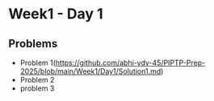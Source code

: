 # Week1 - Day 1

## Problems
- Problem 1(https://github.com/abhi-ydv-45/PIPTP-Prep-2025/blob/main/Week1/Day1/Solution1.md)
- Problem 2
- problem 3
